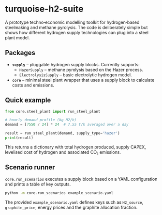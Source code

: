 # turquoise-h2-suite

A prototype techno‑economic modelling toolkit for hydrogen‑based steelmaking and methane pyrolysis. The code is deliberately simple but shows how different hydrogen supply technologies can plug into a steel plant model.

## Packages

- **`supply`** – pluggable hydrogen supply blocks. Currently supports:
  - `HazerSupply` – methane pyrolysis based on the Hazer process.
  - `ElectrolysisSupply` – basic electrolytic hydrogen model.
- **`core`** – minimal steel plant wrapper that uses a supply block to calculate costs and emissions.

## Quick example

```python
from core.steel_plant import run_steel_plant

# hourly demand profile (kg H2/h)
demand = [7550 / 24] * 24  # 7.55 t/h averaged over a day

result = run_steel_plant(demand, supply_type='hazer')
print(result)
```

This returns a dictionary with total hydrogen produced, supply CAPEX, levelised cost of hydrogen and associated CO₂ emissions.

## Scenario runner

`core.run_scenarios` executes a supply block based on a YAML configuration and prints a table of key outputs.

```bash
python -m core.run_scenarios example_scenario.yaml
```

The provided `example_scenario.yaml` defines keys such as `H2_source`, `graphite_price`, energy prices and the graphite allocation fraction.
